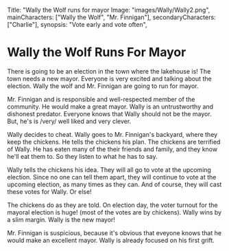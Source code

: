 Title: "Wally the Wolf runs for mayor
Image: "images/Wally/Wally2.png",
mainCharacters: ["Wally the Wolf", "Mr. Finnigan"],
secondaryCharacters: ["Charlie"],
synopsis: "Vote early and vote often",

# Wally the Wolf Runs For Mayor

There is going to be an election in the town where the lakehouse is!
The town needs a new mayor.
Everyone is very excited and talking about the election.
Wally the wolf and Mr. Finnigan are going to run for mayor.

Mr. Finnigan and is responsible and well-respected member of the community. He would make a great mayor.
Wally is an untrustworthy and dishonest predator.
Everyone knows that Wally should not be the mayor. But, he's is /very/ well liked and very clever.
               
Wally decides to cheat.
Wally goes to Mr. Finnigan's backyard, where they keep the chickens.  He tells the chickens his plan.
The chickens are terrified of Wally.
He has eaten many of the their friends and family, and they know he'll eat them to.  So they listen to what he has to say.
                
Wally tells the chickens his idea.  They will all go to vote at the upcoming election.
Since no one can tell them apart, they will continue to vote at the upcoming election, as many times as they can.
And of course, they will cast these votes for Wally.  Or else!

The chickens do as they are told.
On election day, the voter turnout for the mayoral election is huge! (most of the votes are by chickens).
Wally wins by a slim margin.
Wally is the new mayor!

Mr. Finnigan is suspicious, because it's obvious that eveyone knows that he would make an excellent mayor.
Wally is already focused on his first grift.
